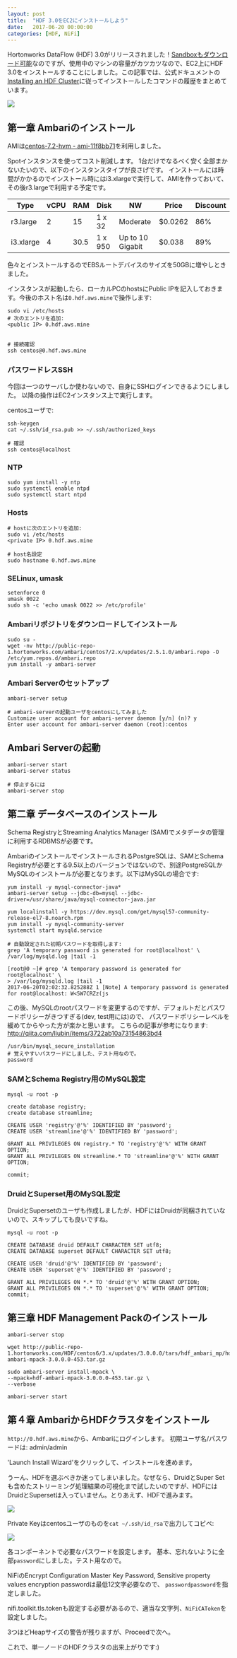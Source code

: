 ```yaml
---
layout: post
title:  "HDF 3.0をEC2にインストールしよう"
date:   2017-06-20 00:00:00
categories: [HDF, NiFi]
---
```


Hortonworks DataFlow (HDF) 3.0がリリースされました！[Sandboxもダウンロード可能](https://hortonworks.com/downloads/)なのですが、使用中のマシンの容量がカツカツなので、EC2上にHDF 3.0をインストールすることにしました。この記事では、公式ドキュメントの[Installing an HDF Cluster](https://docs.hortonworks.com/HDPDocuments/HDF3/HDF-3.0.0/bk_installing-hdf/content/ch_install-ambari.html)に従ってインストールしたコマンドの履歴をまとめています。

<img src="/assets/images/hdf-3.0/hdf-30-ambari.png">

<ol id="toc">
</ol>

## 第一章 Ambariのインストール

AMIは[centos-7.2-hvm - ami-11f8bb71](https://aws.amazon.com/marketplace/pp/B00O7WM7QW)を利用しました。

Spotインスタンスを使ってコスト削減します。
1台だけでなるべく安く全部まかないたいので、以下のインスタンスタイプが良さげです。
インストールには時間がかかるのでインストール時にはi3.xlargeで実行して、AMIを作っておいて、その後r3.largeで利用する予定です。

| Type | vCPU | RAM | Disk | NW | Price | Discount |
|------|------|-----|------|----|-------|----------|
|r3.large|2|15|1 x 32|Moderate|$0.0262|86%|
|i3.xlarge|4|30.5|1 x 950|Up to 10 Gigabit|$0.038|89%|

色々とインストールするのでEBSルートデバイスのサイズを50GBに増やしときました。

インスタンスが起動したら、ローカルPCのhostsにPublic IPを記入しておきます。今後のホスト名は`0.hdf.aws.mine`で操作します:

```
sudo vi /etc/hosts
# 次のエントリを追加:
<public IP> 0.hdf.aws.mine


# 接続確認
ssh centos@0.hdf.aws.mine
```


### パスワードレスSSH
今回は一つのサーバしか使わないので、自身にSSHログインできるようにしました。
以降の操作はEC2インスタンス上で実行します。

centosユーザで:

```
ssh-keygen
cat ~/.ssh/id_rsa.pub >> ~/.ssh/authorized_keys

# 確認 
ssh centos@localhost
```

### NTP

```
sudo yum install -y ntp
sudo systemctl enable ntpd
sudo systemctl start ntpd
```

### Hosts

```
# hostに次のエントリを追加:
sudo vi /etc/hosts
<private IP> 0.hdf.aws.mine

# host名設定
sudo hostname 0.hdf.aws.mine
```

### SELinux, umask

```
setenforce 0
umask 0022
sudo sh -c 'echo umask 0022 >> /etc/profile'
```

### Ambariリポジトリをダウンロードしてインストール

```
sudo su - 
wget -nv http://public-repo-1.hortonworks.com/ambari/centos7/2.x/updates/2.5.1.0/ambari.repo -O /etc/yum.repos.d/ambari.repo
yum install -y ambari-server
```


### Ambari Serverのセットアップ

```
ambari-server setup

# ambari-serverの起動ユーザをcentosにしてみました
Customize user account for ambari-server daemon [y/n] (n)? y
Enter user account for ambari-server daemon (root):centos
```

## Ambari Serverの起動

```
ambari-server start
ambari-server status

# 停止するには
ambari-server stop
```

## 第二章 データベースのインストール

Schema RegistryとStreaming Analytics Manager (SAM)でメタデータの管理に利用するRDBMSが必要です。

AmbariのインストールでインストールされるPostgreSQLは、SAMとSchema Registryが必要とする9.5以上のバージョンではないので、別途PostgreSQLかMySQLのインストールが必要となります。以下はMySQLの場合です:

```
yum install -y mysql-connector-java*
ambari-server setup --jdbc-db=mysql --jdbc-driver=/usr/share/java/mysql-connector-java.jar 

yum localinstall -y https://dev.mysql.com/get/mysql57-community-release-el7-8.noarch.rpm
yum install -y mysql-community-server
systemctl start mysqld.service

# 自動設定された初期パスワードを取得します:
grep 'A temporary password is generated for root@localhost' \
/var/log/mysqld.log |tail -1

[root@0 ~]# grep 'A temporary password is generated for root@localhost' \
> /var/log/mysqld.log |tail -1
2017-06-20T02:02:32.825288Z 1 [Note] A temporary password is generated for root@localhost: W<5W7CRZz(js
```

この後、MySQLのrootパスワードを変更するのですが、デフォルトだとパスワードポリシーがきつすぎる(dev, test用には)ので、 パスワードポリシーレベルを緩めてからやった方が楽かと思います。
こちらの記事が参考になります: http://qiita.com/liubin/items/3722ab10a73154863bd4

```
/usr/bin/mysql_secure_installation
# 覚えやすいパスワードにしました、テスト用なので。
password
```

### SAMとSchema Registry用のMySQL設定

```
mysql -u root -p

create database registry;
create database streamline;

CREATE USER 'registry'@'%' IDENTIFIED BY 'password';
CREATE USER 'streamline'@'%' IDENTIFIED BY 'password';

GRANT ALL PRIVILEGES ON registry.* TO 'registry'@'%' WITH GRANT OPTION;
GRANT ALL PRIVILEGES ON streamline.* TO 'streamline'@'%' WITH GRANT OPTION;

commit;
```

### DruidとSuperset用のMySQL設定

DruidとSupersetのユーザも作成しましたが、HDFにはDruidが同梱されていないので、スキップしても良いですね。

```
mysql -u root -p

CREATE DATABASE druid DEFAULT CHARACTER SET utf8;
CREATE DATABASE superset DEFAULT CHARACTER SET utf8;

CREATE USER 'druid'@'%' IDENTIFIED BY 'password';
CREATE USER 'superset'@'%' IDENTIFIED BY 'password';

GRANT ALL PRIVILEGES ON *.* TO 'druid'@'%' WITH GRANT OPTION;
GRANT ALL PRIVILEGES ON *.* TO 'superset'@'%' WITH GRANT OPTION;
commit;
```

## 第三章 HDF Management Packのインストール

```
ambari-server stop

wget http://public-repo-1.hortonworks.com/HDF/centos6/3.x/updates/3.0.0.0/tars/hdf_ambari_mp/hdf-ambari-mpack-3.0.0.0-453.tar.gz

sudo ambari-server install-mpack \
--mpack=hdf-ambari-mpack-3.0.0.0-453.tar.gz \
--verbose

ambari-server start
```

## 第４章 AmbariからHDFクラスタをインストール

`http://0.hdf.aws.mine`から、Ambariにログインします。
初期ユーザ名/パスワードは: admin/admin

'Launch Install Wizard'をクリックして、インストールを進めます。

うーん、HDFを選ぶべきか迷ってしまいました。なぜなら、DruidとSuper Setも含めたストリーミング処理結果の可視化まで試したいのですが、HDFにはDruidとSupersetは入っていません。とりあえず、HDFで進みます。

<img src="/assets/images/hdf-3.0/hdf-30-components.png">

Private Keyはcentosユーザのものを`cat ~/.ssh/id_rsa`で出力してコピペ:

<img src="/assets/images/hdf-3.0/ssh-user-centos.png">

各コンポーネントで必要なパスワードを設定します。
基本、忘れないように全部`password`にしました。テスト用なので。

NiFiのEncrypt Configuration Master Key Password, Sensitive property values encryption passwordは最低12文字必要なので、
`passwordpassword`を指定しました。

nifi.toolkit.tls.tokenも設定する必要があるので、適当な文字列、`NiFiCAToken`を設定しました。

3つほどHeapサイズの警告が残りますが、Proceedで次へ。

これで、単一ノードのHDFクラスタの出来上がりです:)
